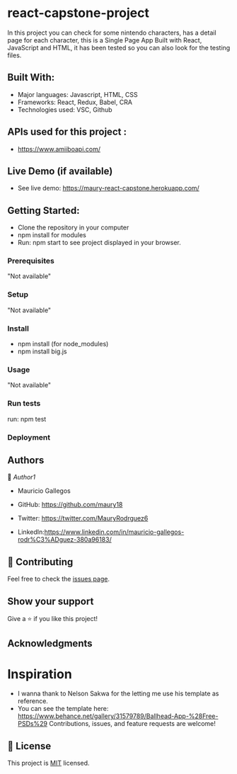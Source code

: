 # react-capstone-project
In this project you can check for some nintendo characters, has a detail page for each character, this is a Single Page App Built with React, JavaScript and HTML,  it has been tested so you can also look for the testing files.

## Built With:

- Major languages: Javascript, HTML, CSS
- Frameworks: React, Redux, Babel, CRA
- Technologies used: VSC, Github

## APIs used for this project : 

- https://www.amiiboapi.com/

## Live Demo (if available)

- See live demo: https://maury-react-capstone.herokuapp.com/

## Getting Started:
- Clone the repository in your computer
- npm install for modules
- Run: npm start to see project displayed in your browser.

### Prerequisites

"Not available"

### Setup

"Not available"

### Install

- npm install (for node_modules)
- npm install big.js

### Usage

"Not available"

### Run tests

run: npm test

### Deployment



## Authors

👤 *Author1*

- Mauricio Gallegos

- GitHub: https://github.com/maury18
- Twitter: https://twitter.com/MauryRodrguez6
- LinkedIn:https://www.linkedin.com/in/mauricio-gallegos-rodr%C3%ADguez-380a96183/


## 🤝 Contributing

Feel free to check the [issues page](../../issues/).

## Show your support

Give a ⭐ if you like this project!

## Acknowledgments
# Inspiration
- I wanna thank to Nelson Sakwa for the letting me use his template as reference.
- You can see the template here: https://www.behance.net/gallery/31579789/Ballhead-App-%28Free-PSDs%29
Contributions, issues, and feature requests are welcome!


## 📝 License

This project is [MIT](./MIT.md) licensed.
